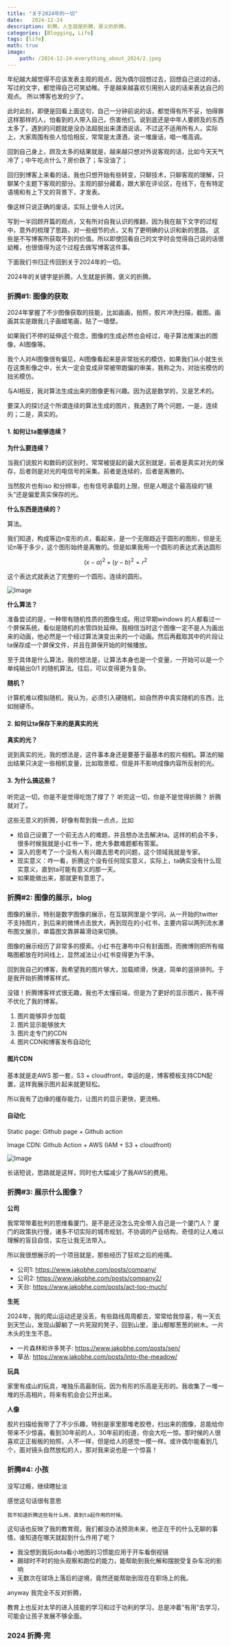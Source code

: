 ```yaml
---
title: "关于2024年的一切"
date:   2024-12-24
description: 折腾，人生就是折腾，褒义的折腾。
categories: [Blogging, Life]
tags: [life]
math: true
image:
    path: /2024-12-24-everything_about_2024/2.jpeg
---
```


年纪越大越觉得不应该发表主观的观点，因为偶尔回想过去，回想自己说过的话，写过的文字，都觉得自己可笑幼稚。于是越来越喜欢引用别人说的话来表达自己的观点。 所以博客也发的少了。

此时此刻，即便是回看上面这句，自己一分钟前说的话，都觉得有所不妥，怕得罪这样那样的人，怕看到的人带入自己，伤害他们。说到底还是中年人要顾及的东西太多了，遇到的问题就是没办法超脱出来潇洒说话。不过这不适用所有人，实际上，大家周围有些人恰恰相反，常常是太潇洒，说一堆废话，唱一堆高调。

回到自己身上，顾及太多的结果就是，越来越只想对外说客观的话，比如今天天气冷了；中午吃点什么？房价跌了；车没油了；

回归到博客上来看的话，我也只想开始有些转变，只聊技术，只聊客观的理解，只聊某个主题下客观的部分。主观的部分藏着，跟大家在评论区，在线下，在有特定语境和有上下文的背景下，才发表。

像这样只说正确的废话，实际上很令人讨厌。

写到一半回顾开篇的观点，又有所对自我认识的推翻，因为我在敲下文字的过程中，意外的梳理了思路，对一些细节的点，又有了更明确的认识和新的思路。 这些是不写博客所获取不到的价值。所以即使回看自己的文字时会觉得自己说的话很幼稚，也很值得为这个过程去做写博客这件事。

下面我们书归正传回到关于2024年的一切。

2024年的关键字是折腾，人生就是折腾，褒义的折腾。

### 折腾#1: 图像的获取

2024年掌握了不少图像获取的技能，比如画画，拍照，胶片冲洗扫描，截图。画画其实是跟我儿子画蜡笔画，贴了一墙壁。

如果我们不停的延伸这个观念，图像的生成必然也会经过，电子算法推演出的图像，AI图像等。

我个人对AI图像很有偏见，AI图像看起来是非常拙劣的模仿，如果我们从小就生长在这类影像之中，长大一定会变成非常被带跑偏的审美，我称之为，对拙劣模仿的拙劣模仿。

与AI相反，我对算法生成出来的图像更有兴趣。因为这是数学的，又是艺术的。

要深入的探讨这个所谓连续的算法生成的图片，我遇到了两个问题，一是，连续的；二是，真实的。

#### 1. 如何让ta能够连续？

**为什么要连续？**

当我们说胶片和数码的区别时，常常被提起的最大区别就是，前者是真实对光的保存，后者则是对光的电信号的采集。前者是连续的，后者是离散的。

当然胶片也有iso 和分辨率，也有信号承载的上限，但是人眼这个最高级的“镜头”还是偏爱真实保存的光。

**什么东西是连续的？**

算法。

我们知道，构成等边n变形的点，看起来，是一个无限趋近于圆形的图形，但是无论n等于多少，这个图形始终是离散的。但是如果我用一个圆形的表达式表达圆形

$$ (x-a)^2+(y-b)^2=r^2 $$

这个表达式就表达了完整的一个圆形。连续的圆形。

![Image](/2024-12-24-everything_about_2024/cycle.png)

**什么算法？**

准备尝试的是，一种带有随机性质的图像生成。用过早期windows 的人都看过一个屏保系统，看似是随机的水管四处延伸。我相信当时这个图像一定不是人为画出来的动画，他必然是一个经过算法演变出来的一个动画。然后再截取其中的片段让ta保存成一个屏保文件，并且在屏保开始的时候播放。

至于具体是什么算法，我的想法是，让算法本身也是一个变量，一开始可以是一个单纯输出0/1 的随机算法。往后，可以变得更为复杂。

**随机？**

计算机难以模拟随机，我认为，必须引入硬随机，如自然界中真实随机的东西，比如抛硬币。

#### 2. 如何让ta保存下来的是真实的光

**真实的光？**

说到真实的光，我的想法是，这件事本身还是要基于最基本的胶片相机。算法的输出结果只决定一些相机变量，比如取景框，但是并不影响成像内容所反射的光。

#### 3. 为什么搞这些？

听完这一切，你是不是觉得吃饱了撑了？
听完这一切，你是不是觉得折腾？
折腾就对了。

这些无意义的折腾，好像有帮到我一点点，比如
- 给自己设置了一个前无古人的难题，并且想办法去解决ta。这样的机会不多，很多时候我就是小红书一下，绝大多数难题都有答案。
- 深入的思考了一个没有人有兴趣去思考的问题，这个领域我就是专家。
- 现实意义：咋一看，折腾这个没有任何现实意义，实际上，ta确实没有什么现实意义，直到ta可能有意义的那一天。
- 如果能做出来，那就更有意思了。


### 折腾#2: 图像的展示，blog

图像的展示，特别是数字图像的展示，在互联网里是个学问，从一开始的twitter 不支持图片，到后来的微博点击放大，再到现在的小红书，主要内容以两列流水瀑布图文展示，单篇图文靠屏幕滑动来切换。

图像的展示经历了非常多的摸索。小红书在瀑布中只有封面图，而微博则把所有缩略图都放在时间线上，显然减法让小红书变得更为干净。

回到我自己的博客，我希望我的图片够大，加载顺滑，快速，简单的竖排排列。于是我开始折腾博客样式。

没错！折腾博客样式很无趣，我也不太懂前端，但是为了更好的显示图片，我不得不优化了我的博客。
1. 图片能够异步加载
2. 图片显示能够放大
3. 图片走专门的CDN
4. 图片CDN和博客发布自动化

#### 图片CDN

基本就是走AWS 那一套，S3 + cloudfront，幸运的是，博客模板支持CDN配置，这样我展示图片起来就更轻松。

所以我有了边缘的缓存能力，让图片的显示更快，更流畅。

#### 自动化

Static page: Github page + Github action

Image CDN: Github Action + AWS (IAM + S3 + cloudfront)

![Image](/2024-12-24-everything_about_2024/cloudfront-secure-static-website-overview-github.png)

长话短说，思路就是这样，同时也大幅减少了我AWS的费用。

### 折腾#3: 展示什么图像？

**公司**

我常常带着批判的思维看厦门，是不是还没怎么完全带入自己是一个厦门人？
厦门的政策执行慢，诸多不切实际的城市规划，不协调的产业结构，奇怪的让人难以理解的盲目自信，实在让我无法带入。

所以我很想展示的一个项目就是，那些经历了狂欢之后的疮痍。

- 公司1: <https://www.jakobhe.com/posts/company/>
- 公司2: <https://www.jakobhe.com/posts/company2/>
- 天台: <https://www.jakobhe.com/posts/act-too-much/>

**生死**

2024年，我的爬山运动还是没丢，有些路线周周都去，常常给我惊喜，有一天去到天竺山，发现山脚躺了一片死寂的凳子，回到山里，漫山郁郁葱葱的树木。一片木头的生生不息。

- 一片森林和许多凳子: <https://www.jakobhe.com/posts/sen/>
- 草丛: <https://www.jakobhe.com/posts/into-the-meadow/>

**玩具**

家里有成山的玩具，唯独乐高最耐玩，因为有形的乐高是无形的。我收集了一堆一堆的乐高相片。将来有机会会公开出来。

**人像**

胶片扫描给我带了了不少乐趣，特别是家里那堆老胶卷，扫出来的图像，总能给你带来不少惊喜。看到30年前的人，30年前的街道，你会大吃一惊。那时候的人很喜欢正正板板的拍照，人不一样，但是给人的感觉一模一样。或许偶尔能看到几个，面对镜头自然放松的人，那对我来说也是一个惊喜！

### 折腾#4: 小孩

没写过瘾，继续瞎扯淡

感觉这句话很有意思
```
我不知道折腾这些有什么用，直到ta起作用的时候。
```
这句话也反映了我的教育观，我们都没办法预测未来，他正在干的什么无聊的事情，谁知道在哪天就起到什么作用了呢？
- 我没想到我玩dota看小地图的习惯能应用于开车看倒视镜
- 踢球时不时的抬头观察和跑位的能力，能帮助到我化解和摆脱受复杂车况的影响
- 无数次在球场上落后的逆境，竟然还能帮助到现在在职场上的我。

anyway 我完全不反对折腾，

教育上也反对太早的进入技能的学习和过于功利的学习，总是冲着“有用”去学习，可能会让孩子发展不够全面。

### 2024 折腾·完

